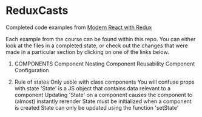 # ReduxCasts

Completed code examples from [Modern React with Redux](https://udemy.com/react-redux)

Each example from the course can be found within this repo. You can either look at the files in a completed state, or check out the changes that were made in a particular section by clicking on one of the links below.

1. COMPONENTS
   Component Nesting
   Component Reusability
   Component Configuration

2. Rule of states
   Only usble with class components
   You will confuse props with state
   'State' is a JS object that contains data relevant to a component
   Updating 'State' on a component causes the component to (almost) instantly rerender
   State must be initialized when a component is created
   State can only be updated using the function 'setState'
